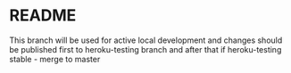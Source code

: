 # README

This branch will be used for active local development and changes should be published 
first to heroku-testing branch and after that if heroku-testing stable -  merge to 
master
